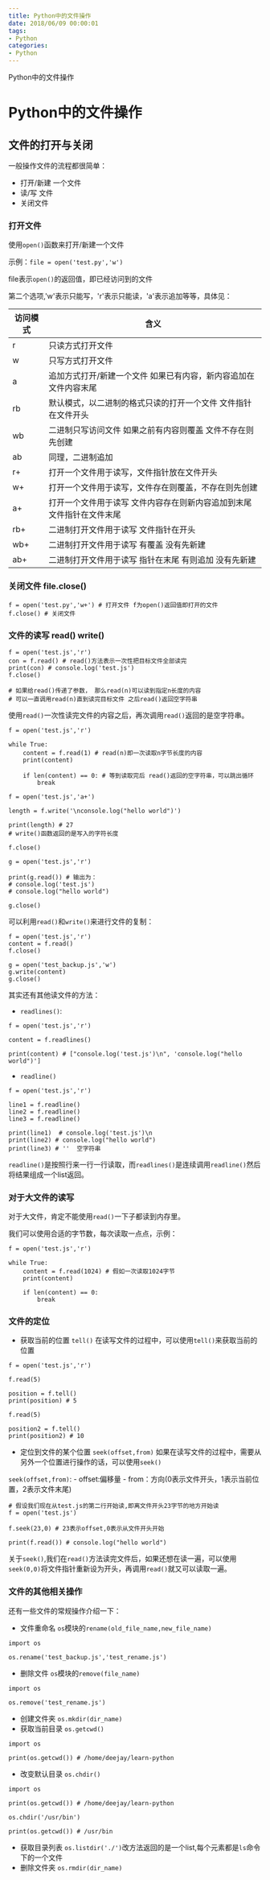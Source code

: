 ```yaml
---
title: Python中的文件操作
date: 2018/06/09 00:00:01
tags: 
- Python
categories: 
- Python
---
```

Python中的文件操作
<!--more-->

# Python中的文件操作

## 文件的打开与关闭

一般操作文件的流程都很简单：
- 打开/新建 一个文件
- 读/写 文件
- 关闭文件

### 打开文件

使用`open()`函数来打开/新建一个文件

示例：`file = open('test.py','w')`

file表示`open()`的返回值，即已经访问到的文件

第二个选项,'w'表示只能写，'r'表示只能读，'a'表示追加等等，具体见：

访问模式 | 含义
-- | --
r | 只读方式打开文件
w | 只写方式打开文件
a | 追加方式打开/新建一个文件  如果已有内容，新内容追加在文件内容末尾
rb | 默认模式，以二进制的格式只读的打开一个文件  文件指针在文件开头
wb | 二进制只写访问文件  如果之前有内容则覆盖  文件不存在则先创建
ab | 同理，二进制追加
r+ | 打开一个文件用于读写，文件指针放在文件开头
w+ | 打开一个文件用于读写，文件存在则覆盖，不存在则先创建
a+ | 打开一个文件用于读写  文件内容存在则新内容追加到末尾  文件指针在文件末尾
rb+ | 二进制打开文件用于读写 文件指针在开头
wb+ | 二进制打开文件用于读写 有覆盖 没有先新建
ab+ | 二进制打开文件用于读写  指针在末尾 有则追加 没有先新建

### 关闭文件 file.close()

```
f = open('test.py','w+') # 打开文件 f为open()返回值即打开的文件
f.close() # 关闭文件 
```

### 文件的读写 read() write()

```
f = open('test.js','r')
con = f.read() # read()方法表示一次性把目标文件全部读完
print(con) # console.log('test.js')
f.close()

# 如果给read()传递了参数， 那么read(n)可以读到指定n长度的内容
# 可以一直调用read(n)直到读完目标文件 之后read()返回空字符串
```

使用`read()`一次性读完文件的内容之后，再次调用`read()`返回的是空字符串。
```
f = open('test.js','r')

while True:
    content = f.read(1) # read(n)即一次读取n字节长度的内容
    print(content)

    if len(content) == 0: # 等到读取完后 read()返回的空字符串，可以跳出循环
        break

```

```
f = open('test.js','a+')

length = f.write('\nconsole.log("hello world")') 

print(length) # 27
# write()函数返回的是写入的字符长度

f.close()

g = open('test.js','r')

print(g.read()) # 输出为：
# console.log('test.js')
# console.log("hello world")

g.close()
```
可以利用`read()`和`write()`来进行文件的复制：
```
f = open('test.js','r')
content = f.read()
f.close()

g = open('test_backup.js','w')
g.write(content)
g.close()
```

其实还有其他读文件的方法：

- `readlines()`:
```
f = open('test.js','r')

content = f.readlines()

print(content) # ["console.log('test.js')\n", 'console.log("hello world")']

```

- `readline()`
```
f = open('test.js','r')

line1 = f.readline()
line2 = f.readline()
line3 = f.readline()

print(line1)  # console.log('test.js')\n
print(line2) # console.log("hello world")
print(line3) # ''  空字符串
```

`readline()`是按照行来一行一行读取，而`readlines()`是连续调用`readline()`然后将结果组成一个list返回。


### 对于大文件的读写

对于大文件，肯定不能使用`read()`一下子都读到内存里。

我们可以使用合适的字节数，每次读取一点点，示例：
```
f = open('test.js','r')

while True:
    content = f.read(1024) # 假如一次读取1024字节
    print(content)

    if len(content) == 0:
        break

```

### 文件的定位

- 获取当前的位置 `tell()`
在读写文件的过程中，可以使用`tell()`来获取当前的位置
```
f = open('test.js','r')

f.read(5)

position = f.tell()
print(position) # 5

f.read(5)

position2 = f.tell()
print(position2) # 10
```

- 定位到文件的某个位置 `seek(offset,from)`
如果在读写文件的过程中，需要从另外一个位置进行操作的话，可以使用`seek()`

`seek(offset,from)`:
    - offset:偏移量
    - from：方向(0表示文件开头，1表示当前位置，2表示文件末尾)


```
# 假设我们现在从test.js的第二行开始读,即离文件开头23字节的地方开始读
f = open('test.js')

f.seek(23,0) # 23表示offset,0表示从文件开头开始

print(f.read()) # console.log("hello world")

```

关于`seek()`,我们在`read()`方法读完文件后，如果还想在读一遍，可以使用`seek(0,0)`将文件指针重新设为开头，再调用`read()`就又可以读取一遍。


### 文件的其他相关操作

还有一些文件的常规操作介绍一下：

- 文件重命名
`os`模块的`rename(old_file_name,new_file_name)`

```
import os

os.rename('test_backup.js','test_rename.js')
```
- 删除文件
`os`模块的`remove(file_name)`

```
import os

os.remove('test_rename.js')
```
- 创建文件夹
`os.mkdir(dir_name)`
- 获取当前目录
`os.getcwd()`
```
import os

print(os.getcwd()) # /home/deejay/learn-python

```
- 改变默认目录
`os.chdir()`
```
import os

print(os.getcwd()) # /home/deejay/learn-python

os.chdir('/usr/bin')

print(os.getcwd()) # /usr/bin

```
- 获取目录列表
`os.listdir('./')`改方法返回的是一个list,每个元素都是`ls`命令下的一个文件
- 删除文件夹
`os.rmdir(dir_name)`
